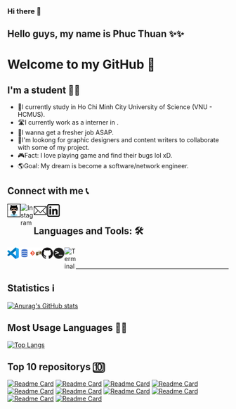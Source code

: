 ### Hi there 👋

## Hello guys, my name is **Phuc Thuan** ✨✨

# Welcome to my GitHub 🎪

## I'm a student 👨‍🎓
* 🏫I currently study in Ho Chi Minh City University of Science (VNU - HCMUS).
* 🛣I currently work as a interner in .
* 🌱I wanna get a fresher job ASAP.
* 🎉I'm lookong for graphic designers and content writers to collaborate with some of my project.
* 🎮Fact: I love playing game and find their bugs lol xD.
* 🌎Goal: My dream is become a software/network engineer.

## Connect with me 📞
[<img src="https://github.com/phucthuan1st/icon/blob/main/github.png" alt="GitHub" width="30px" align="left"/>][GitHub]
[<img src="https://github.com/phucthuan1st/icon/blob/main/instagram.png" alt="Instagram" width="30px" align="left"/>][Instagram]
[<img src="https://github.com/phucthuan1st/icon/blob/main/mail.png" alt="Email" width="30px" align="left"/>][Email]
[<img src="https://github.com/phucthuan1st/icon/blob/main/linkedIn.png" alt="LinkedIn" width="30px" align="left"/>][LinkedIn]

<br />

## Languages and Tools: 🛠

[<img align="left" alt="Visual Studio Code" width="26px" src="https://raw.githubusercontent.com/github/explore/80688e429a7d4ef2fca1e82350fe8e3517d3494d/topics/visual-studio-code/visual-studio-code.png" />][webdevplaylist]

[<img align="left" alt="SQL" width="26px" src="https://raw.githubusercontent.com/github/explore/80688e429a7d4ef2fca1e82350fe8e3517d3494d/topics/sql/sql.png" />][webdevplaylist]
[<img align="left" alt="Git" width="26px" src="https://raw.githubusercontent.com/github/explore/80688e429a7d4ef2fca1e82350fe8e3517d3494d/topics/git/git.png" />][webdevplaylist]
[<img align="left" alt="GitHub" width="26px" src="https://raw.githubusercontent.com/github/explore/78df643247d429f6cc873026c0622819ad797942/topics/github/github.png" />][webdevplaylist]
[<img align="left" alt="Terminal" width="26px" src="https://raw.githubusercontent.com/github/explore/80688e429a7d4ef2fca1e82350fe8e3517d3494d/topics/terminal/terminal.png" />][webdevplaylist]

[<img align="left" alt="Terminal" width="26px" src="https://github.com/grilled-snakehead/grilled-snakehead/assets/138345324/0abfc412-b5a9-40a8-8294-d819162c3c9c" />][webdevplaylist]

<br />
<br />

---

## Statistics ℹ
[![Anurag's GitHub stats](https://github-readme-stats.vercel.app/api?username=phucthuan1st&&show_icons=true&&theme=radical)](https://github.com/anuraghazra/github-readme-stats)

## Most Usage Languages 👨‍💻
[![Top Langs](https://github-readme-stats.vercel.app/api/top-langs/?username=phucthuan1st&&layout=compact&&theme=radical)](https://github.com/anuraghazra/github-readme-stats)

## Top 10 repositorys 🔟
[![Readme Card](https://github-readme-stats.vercel.app/api/pin/?username=phucthuan1st&repo=DataStructureAlgorithmsBook&theme=tokyonight)](https://github.com/phucthuan1st/DataStructureAlgorithmsBook)
[![Readme Card](https://github-readme-stats.vercel.app/api/pin/?username=phucthuan1st&repo=LZW_Compression&theme=tokyonight)](https://github.com/phucthuan1st/LZW_Compression)
[![Readme Card](https://github-readme-stats.vercel.app/api/pin/?username=phucthuan1st&repo=QueueNumberGame&theme=radical)](https://github.com/phucthuan1st/QueueNumberGame)
[![Readme Card](https://github-readme-stats.vercel.app/api/pin/?username=phucthuan1st&repo=Course-Registration-System&theme=radical)](https://github.com/phucthuan1st/Course-Registration-System)
[![Readme Card](https://github-readme-stats.vercel.app/api/pin/?username=phucthuan1st&repo=Caro&theme=tokyonight)](https://github.com/phucthuan1st/Caro)
[![Readme Card](https://github-readme-stats.vercel.app/api/pin/?username=phucthuan1st&repo=Socket_TraCuuTienTe&theme=radical)](https://github.com/phucthuan1st/Socket_TraCuuTienTe)
[![Readme Card](https://github-readme-stats.vercel.app/api/pin/?username=phucthuan1st&repo=simpleRPGGame-OOP&theme=tokyonight)](https://github.com/phucthuan1st/simpleRPGGame-OOP)
[![Readme Card](https://github-readme-stats.vercel.app/api/pin/?username=phucthuan1st&repo=DSA_BST-AVL-Graph&theme=tokyonight)](https://github.com/phucthuan1st/DSA_BST-AVL-Graph)
[![Readme Card](https://github-readme-stats.vercel.app/api/pin/?username=phucthuan1st&repo=DSA_SortingAlgorithms&theme=radical)](https://github.com/phucthuan1st/DSA_SortingAlgorithms)
[![Readme Card](https://github-readme-stats.vercel.app/api/pin/?username=phucthuan1st&repo=car-racing-bet&theme=radical)](https://github.com/phucthuan1st/car-racing-bet)

[GitHub]: https://github.com/phucthuan1st
[Instagram]: https://www.instagram.com/_phuc_thuan_
[Email]: <mailto: phucthuan.work@gmail.com>
[LinkedIn]: https://www.linkedin.com/in/phuc-thuan-it/
[webdevplaylist]: https://www.youtube.com/playlist?list=PLkwxH9e_vrAJ0WbEsFA9W3I1W-g_BTsbt
[jsplaylist]: https://www.youtube.com/playlist?list=PLkwxH9e_vrALRJKu7wfXby3MKeflhTu6B
[cssplaylist]: https://www.youtube.com/playlist?list=PLkwxH9e_vrALSdvZuEh6gqQdmDoDIoqz4
[reactplaylist]: https://www.youtube.com/playlist?list=PLkwxH9e_vrAK4TdffpxKY3QGyHCpxFcQ0

